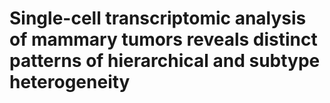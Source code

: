 # Single-cell transcriptomic analysis of mammary tumors reveals distinct patterns of hierarchical and subtype heterogeneity 

